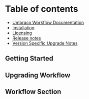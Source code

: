 # Table of contents

* [Umbraco Workflow Documentation](README.md)
* [Installation](installing-workflow.md)
* [Licensing](licensing.md)
* [Release notes](release-notes.md)
* [Version Specific Upgrade Notes](version-specific-upgrade-notes.md)

## Getting Started
<!--
* [Dashboards and Buttons](getting-started/dashboards-and-buttons.md)
* [Content App](getting-started/workflow-content-app.md)
* [Notifications](getting-started/notifications.md)
* [Configuration](getting-started/configuration.md)
* [Approval thresholds](getting-started/approval-thresholds.md)
* [History Cleanup](getting-started/history-cleanup.md)
-->

## Upgrading Workflow
<!--
* [Upgrading](upgrading-workflow/upgrading.md)
  * [Migrate from Plumber to Workflow](upgrading-workflow/migrating-workflow.md)
-->
## Workflow Section
<!--
* [Workflow Section](workflow-section/workflow-section-dashboard.md)
* [Active Workflows](workflow-section/active-workflows.md)
* [Approval Groups](workflow-section/approval-groups.md)
* [Content Reviews](workflow-section/content-reviews.md)
* [Workflow History](workflow-section/workflow-history.md)
* [Workflow Settings](workflow-section/workflow-settings.md)
-->